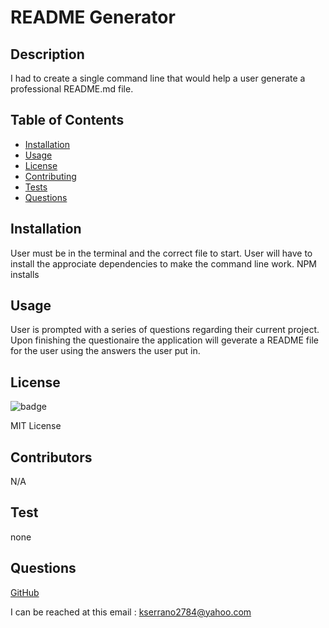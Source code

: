 
  # README Generator
  ## Description
  I had to create a single command line that would help a user generate a professional README.md file.

  ## Table of Contents
  * [Installation](#installation)
  * [Usage](#usage)
  * [License](#license)
  * [Contributing](#contributors)
  * [Tests](#test)
  * [Questions](#questions)
  
  ## Installation
  <p> User must be in the terminal and the correct file to start. User will have to install the approciate dependencies to make the command line work. NPM installs</p>

  ## Usage
  <p> User is prompted with a series of questions regarding their current project. Upon finishing the questionaire the application will geverate a README file for the user using the answers the user put in.</p>

  ## License
  <img>![badge](https://img.shields.io/badge/license-MIT%20License-brightgreen)</img>
  <p>MIT License</p>

  ## Contributors
  <p>N/A</p>

  ## Test
  <p> none</p>
  
  ## Questions
  <a href = "https://github.com/kevinserrano"> GitHub </a> 

  I can be reached at this email : <a href= "mailto:kserrano2784@yahoo.com">kserrano2784@yahoo.com</a>
  
